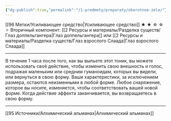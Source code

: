 ```yaml
---
{"dg-publish":true,"permalink":"/1-predmety/preparaty/oborotnoe-zele/"}
---
```


[[96 Метки/Усиливающее средство\|Усиливающее средство]]
★ ★ ☆ ☆ ✧
Вторичный компонент: [[2 Ресурсы и материалы/Разделка существ/Глаз доппельгангера\|Глаз доппельгангера]] или [[2 Ресурсы и материалы/Разделка существ/Глаз взрослого Слаада\|Глаз взрослого Слаада]]
___
В течение 1 часа после того, как вы выпьете этот тоник, вы можете использовать своё действие, чтобы изменить свою внешность и голос, подражая маленьким или средним гуманоидам, которых вы видели, или вернуться в свою форму. Ваши характеристики, за исключением размера, остаются неизменными в любой форме. Любое снаряжение, которое вы носите, изменяется, чтобы соответствовать вашей новой форме. Когда действие эффекта заканчивается, вы возвращаетесь в свою форму.
___
[[95 Источники/Алхимический альманах\|Алхимический альманах]]